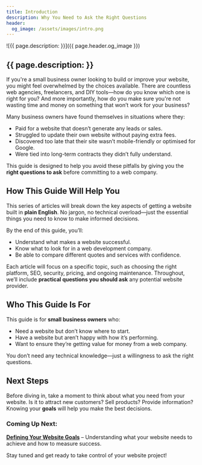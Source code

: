 ```yaml
---
title: Introduction
description: Why You Need to Ask the Right Questions
header:
  og_image: /assets/images/intro.png
---
```


![{{ page.description: }}]({{ page.header.og_image }})

## {{ page.description: }}

If you're a small business owner looking to build or improve your website,
you might feel overwhelmed by the choices available. There are countless web
agencies, freelancers, and DIY tools—how do you know which one is right for
you? And more importantly, how do you make sure you're not wasting time and
money on something that won’t work for your business?

Many business owners have found themselves in situations where they:

- Paid for a website that doesn’t generate any leads or sales.
- Struggled to update their own website without paying extra fees.
- Discovered too late that their site wasn’t mobile-friendly or optimised for Google.
- Were tied into long-term contracts they didn’t fully understand.

This guide is designed to help you avoid these pitfalls by giving you the
**right questions to ask** before committing to a web company. 

## How This Guide Will Help You

This series of articles will break down the key aspects of getting a website
built in **plain English**. No jargon, no technical overload—just the
essential things you need to know to make informed decisions.

By the end of this guide, you’ll:

- Understand what makes a website successful.
- Know what to look for in a web development company.
- Be able to compare different quotes and services with confidence.

Each article will focus on a specific topic, such as choosing the right
platform, SEO, security, pricing, and ongoing maintenance. Throughout, we’ll
include **practical questions you should ask** any potential website provider.

## Who This Guide Is For

This guide is for **small business owners** who:

- Need a website but don’t know where to start.
- Have a website but aren’t happy with how it’s performing.
- Want to ensure they’re getting value for money from a web company.

You don’t need any technical knowledge—just a willingness to ask the right
questions.

## Next Steps

Before diving in, take a moment to think about what you need from your
website. Is it to attract new customers? Sell products? Provide information?
Knowing your **goals** will help you make the best decisions.

### Coming Up Next: 
**[Defining Your Website Goals](../goals/)** – Understanding what your website needs
to achieve and how to measure success.

Stay tuned and get ready to take control of your website project!

